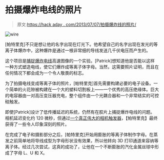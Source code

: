 # 拍摄爆炸电线的照片

> 原文:[https://hack aday . com/2013/07/07/拍摄爆炸线的照片/](https://hackaday.com/2013/07/07/taking-picture-of-exploding-wire/)

![wire](../Images/b76febbb0aa87143498988f979fec271.png)

[帕特里克]不只是想让他的名字出现在灯光下。他希望自己的名字出现在发光的等离子体爆炸中，这种爆炸是通过一根非常细的导线发送几千伏电压而产生的。

这个项目是[捕捉爆炸电线](http://www.pnuke.co.nz/2013/07/project-sigma-mesa-achieving-high-speed.html)高速图像的一个实验。[Patrick]想知道他是否能以这样一种方式塑造电线，使它们爆炸成等离子体字母。当然，这需要照片证明，而且在任何情况下都会成为一个令人敬畏的标志。

为了拍摄电线变成等离子体的照片，[帕特里克]首先需要构建必要的电子设备。一个简单的火花隙被构建在一个大的塑料切割板上——一个优秀的高压绝缘体。巨大的电容器由一对高压变压器充电，整个组件由一个光耦合器和一个非常结实的可控硅触发。

即使[Patrick]设计了低传播延迟的系统，仍然有在胶片上捕捉爆炸电线的问题。相机延迟变化约 120 微秒，但通过[一个真正伟大的相机触发器](http://www.cameraaxe.com/)，【帕特里克】最终获得了一些令人印象深刻的照片。

在完成了电子和摄影部分之后，[帕特里克]开始用膨胀的等离子体制作字母。在蒸发之前简单地将导线成型为字母形状没有效果，所以他转向 3D 打印通道来容纳等离子体。经过几次尝试，这真的成功了，让他在一个不断膨胀的汽化金属丝球中形成了字母 L、U 和 X。